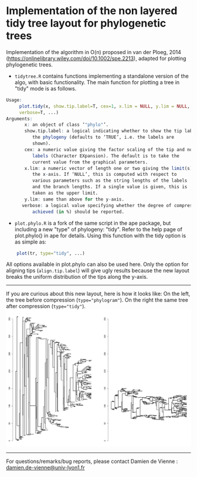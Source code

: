 # Implementation of the non layered tidy tree layout for phylogenetic trees

Implementation of the algorithm in O(n) proposed in van der Ploeg, 2014 (https://onlinelibrary.wiley.com/doi/10.1002/spe.2213), adapted for plotting phylogenetic trees.

 -  `tidytree.R` contains functions implementing a standalone version of the algo, with basic functionality. The main function for plotting a tree in "tidy" mode is as follows.
```R
Usage:
     plot.tidy(x, show.tip.label=T, cex=1, x.lim = NULL, y.lim = NULL, 
     verbose=T, ...)
Arguments:
       x: an object of class ‘"phylo"’.
       show.tip.label: a logical indicating whether to show the tip labels on
          the phylogeny (defaults to ‘TRUE’, i.e. the labels are
          shown).
       cex: a numeric value giving the factor scaling of the tip and node
          labels (Character EXpansion). The default is to take the
          current value from the graphical parameters.
       x.lim: a numeric vector of length one or two giving the limit(s) of
          the x-axis. If ‘NULL’, this is computed with respect to
          various parameters such as the string lengths of the labels
          and the branch lengths. If a single value is given, this is
          taken as the upper limit.
       y.lim: same than above for the y-axis.
      verbose: a logical value specifying whether the degree of compression
          achieved (in %) should be reported. 
```

 - `plot.phylo.R` is a fork of the same script in the ape package, but including a new "type" of phylogeny: "tidy". Refer to the help page of plot.phylo() in ape for details. Using this function with the tidy option is as simple as: 
```R
	plot(tr, type="tidy", ...)
```
All options available in plot.phylo can also be used here. Only the option for aligning tips (`align.tip.label`) will give ugly results because the new layout breaks the uniform distribution of the tips along the y-axis. 

---------------------------------
If you are curious about this new layout, here is how it looks like: On the left, the tree before compression (`type="phylogram"`). On the right the same tree after compression (`type="tidy"`). 
![compare tidy and non-tidy](tidy.png)

--------------------------------
For questions/remarks/bug reports, please contact Damien de Vienne : damien.de-vienne@univ-lyon1.fr
